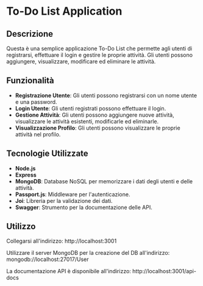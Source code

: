 # To-Do List Application

## Descrizione

Questa è una semplice applicazione To-Do List che permette agli utenti di registrarsi, effettuare il login e gestire le proprie attività. Gli utenti possono aggiungere, visualizzare, modificare ed eliminare le attività.

## Funzionalità

- **Registrazione Utente**: Gli utenti possono registrarsi con un nome utente e una password.
- **Login Utente**: Gli utenti registrati possono effettuare il login.
- **Gestione Attività**: Gli utenti possono aggiungere nuove attività, visualizzare le attività esistenti, modificarle ed eliminarle.
- **Visualizzazione Profilo**: Gli utenti possono visualizzare le proprie attività nel profilo.

## Tecnologie Utilizzate

- **Node.js**
- **Express**
- **MongoDB**: Database NoSQL per memorizzare i dati degli utenti e delle attività.
- **Passport.js**: Middleware per l'autenticazione.
- **Joi**: Libreria per la validazione dei dati.
- **Swagger**: Strumento per la documentazione delle API.

## Utilizzo

Collegarsi all'indirizzo: http://localhost:3001

Utilizzare il server MongoDB per la creazione del DB all'indirizzo: mongodb://localhost:27017/User

La documentazione API è disponibile all'indirizzo: http://localhost:3001/api-docs
